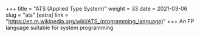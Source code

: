 +++
title = "ATS (Applied Type System)"
weight = 33
date = 2021-03-06
slug = "ats"
[extra]
link = "https://en.m.wikipedia.org/wiki/ATS_(programming_language)"
+++
An FP language suitable for system programming

